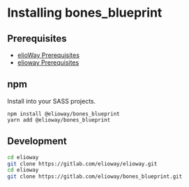 # Installing bones_blueprint
## Prerequisites
- [elioWay Prerequisites](https://elioway.gitlab.io/installing.html)
- [elioway Prerequisites](https://elioway.gitlab.io/elioway/installing.html)
## npm
Install into your SASS projects.
```
npm install @elioway/bones_blueprint
yarn add @elioway/bones_blueprint
```
## Development
```bash
cd elioway
git clone https://gitlab.com/elioway/elioway.git
cd elioway
git clone https://gitlab.com/elioway/bones_blueprint.git
```
